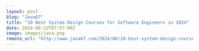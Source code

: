 ```yaml
---
layout: post
blog: "Java67"
title: "10 Best System Design Courses for Software Engineers in 2024"
date: 2024-08-22T07:57:00Z
image: images/java.png
remote_url: "http://www.java67.com/2024/08/10-best-system-design-courses-for.html"
---
```

